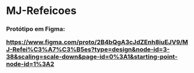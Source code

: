 # MJ-Refeicoes

<h3> Protótipo em Figma:

https://www.figma.com/proto/2B4bQgA3cJdZEnh8iuEJV9/MJ-Refei%C3%A7%C3%B5es?type=design&node-id=3-38&scaling=scale-down&page-id=0%3A1&starting-point-node-id=1%3A2

